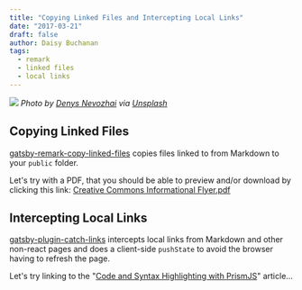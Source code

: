 ```yaml
---
title: "Copying Linked Files and Intercepting Local Links"
date: "2017-03-21"
draft: false
author: Daisy Buchanan
tags:
  - remark
  - linked files
  - local links
---
```

![](denys-nevozhai-184452.jpg)
*Photo by [Denys Nevozhai](https://unsplash.com/@dnevozhai) via [Unsplash](https://unsplash.com/@dnevozhai?photo=DlnK1KOREds)*

## Copying Linked Files

[gatsby-remark-copy-linked-files][1] copies files linked to from Markdown to
your `public` folder.

Let's try with a PDF, that you should be able to preview and/or download by
clicking this link: [Creative Commons Informational Flyer.pdf](Creativecommons-informational-flyer_eng.pdf)

## Intercepting Local Links

[gatsby-plugin-catch-links][2] intercepts local links from Markdown and other
non-react pages and does a client-side `pushState` to avoid the browser having
to refresh the page.

Let's try linking to the "[Code and Syntax Highlighting with PrismJS](/code-and-syntax-highlighting/)" article…

[1]: https://www.gatsbyjs.org/docs/packages/gatsby-remark-copy-linked-files/
[2]: https://www.gatsbyjs.org/docs/packages/gatsby-plugin-catch-links/
